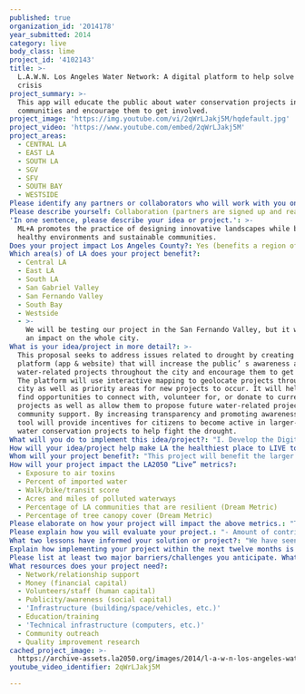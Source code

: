```yaml
---
published: true
organization_id: '2014178'
year_submitted: 2014
category: live
body_class: lime
project_id: '4102143'
title: >-
  L.A.W.N. Los Angeles Water Network: A digital platform to help solve our water
  crisis
project_summary: >-
  This app will educate the public about water conservation projects in their
  communities and encourage them to get involved.
project_image: 'https://img.youtube.com/vi/2qWrLJakj5M/hqdefault.jpg'
project_video: 'https://www.youtube.com/embed/2qWrLJakj5M'
project_areas:
  - CENTRAL LA
  - EAST LA
  - SOUTH LA
  - SGV
  - SFV
  - SOUTH BAY
  - WESTSIDE
Please identify any partners or collaborators who will work with you on this project.: "Mia Lehrer + Associates: Project management, project inventory and mapping, civic engagement, \r\nArid Lands Institute: Civic engagement and mapping consulting\r\nLA-MAS: User Interface Design\r\nDeveloper: TBD\r\n\r\nMLA is a landscape architecture & urban planning practice known for its design and development of ambitious public and private projects that include multiple scales of storm water capture strategies throughout the city, urban revitalization developments, large urban parks, and gardens working predominantly in the public realm devoted to projects that reinforce public parks, green belts, schools, waterways, and vibrant neighborhoods and streets. \r\nMLA has worked with many Southern CA municipalities in efforts directly relating to water related issues, including: LA River Revitalization Master Plan, Owens Lake Dust Mitigation Program Phase 7a, Piggyback Yard Conceptual Master Plan,  LA Riverfront Greenway, Silver Lake Reservoir Master Plan, Westside Rainwater Park.\r\n\r\nMLA also has a history of partnering with public agencies, non-profits, and educational institutions that are focused on water capture and infiltration, recycling and reuse, including:\r\nLADWP, MTA, The City of Los Angeles Bureau of Engineering, Landscape Architecture Foundation, Tree People Center for Community Forestry, Mountains Recreation and Conservation Authority, Los Angeles Neighborhood Initiative, Trust for Public Land, Heal the Bay, Green LA Water Committee, UCLA Landscape Architecture Extension, USC Landscape Architecture Program, Woodbury University, LA-MAS\r\n\r\nArid Lands Institute's mission is to train designers and citizens to innovate in response to hydrologic variability brought on by climate change. ALI's vision is a water-smart built environment in the US West serving as a model for drylands globally. ALI provides an open, lab-like platform for collaborators from multiple universities, serving as a resource for the academic, public, and private sectors.  Critical thinking; design excellence for the public good; and hospitality to diversity, including a rich web of collaborative partnerships that reach across cultures, generations, and sectors, are central to ALI’s programs and operations.\r\n\r\nLA-Más is a non-profit that performs design-based experiments with the city as our lab. Their mission is to look critically at systemic problems in the LA area and provide solutions based on research and community engagement."
Please describe yourself: Collaboration (partners are signed up and ready to hit the ground running!)
'In one sentence, please describe your idea or project.': >-
  ML+A promotes the practice of designing innovative landscapes while building
  healthy environments and sustainable communities.
Does your project impact Los Angeles County?: Yes (benefits a region of LA County)
Which area(s) of LA does your project benefit?:
  - Central LA
  - East LA
  - South LA
  - San Gabriel Valley
  - San Fernando Valley
  - South Bay
  - Westside
  - >-
    We will be testing our project in the San Fernando Valley, but it will have
    an impact on the whole city.
What is your idea/project in more detail?: >-
  This proposal seeks to address issues related to drought by creating a digital
  platform (app & website) that will increase the public’ s awareness about
  water-related projects throughout the city and encourage them to get involved.
  The platform will use interactive mapping to geolocate projects throughout the
  city as well as priority areas for new projects to occur. It will help users
  find opportunities to connect with, volunteer for, or donate to current
  projects as well as allow them to propose future water-related projects to get
  community support. By increasing transparency and promoting awareness, this
  tool will provide incentives for citizens to become active in larger-scale
  water conservation projects to help fight the drought.
What will you do to implement this idea/project?: "I. Develop the Digital Platform using open source GIS data as well as research and mapping already in progress.\r\n\r\nA. Interactive Mapping of LA’s Water Systems \r\nThis tool will visualize LA's water resources and consumption, allowing users to clearly understand where our water comes from (local, imported, recycled), how much water is being consumed and how this breaks down across LA by various factors (neighborhoods, demographics, etc.). Users can zoom around LA to see their community as it compares to other communities. \r\n\r\nB. Inventory and geolocate water projects that are already occurring in Los Angeles. Research and outreach to organizations and agencies in the San Fernando Valley (for the pilot study) to gather information about water related initiatives. These projects will be uploaded to the mapping platform for users and other organizations to learn more about them and find out how they can get involved or work together.\r\n \r\nC. Design mechanisms for organizations to upload content (images, data, opportunities to volunteer or donate) for existing projects or to add new projects & content to the map.\r\n\r\nII. Test and improve the app: Pilot test in the San Fernando Valley\r\nRecruit residents and organizations in the San Fernando Valley to participate in a pilot program.  Arid Lands Institute has already conducted significant research on the opportunities and constraints for projects in this area and is very active in this community. Using this network and research, we will test the viability of the program. Based on this feedback, we will work to improve it prior to launching city-wide.\r\n\r\nIII. Document our findings: Create a report that details our findings\r\n\r\nIV: Future Applications Post Grant: \r\nA. Expand the app to include more neighborhoods in the city. \r\nB. Involve more organizations and create more partnerships\r\nC. Promote the app and market the final version to the Los Angeles public"
How will your idea/project help make LA the healthiest place to LIVE today? In 2050?: "Drought has always been a significant problem for Los Angeles, but this problem will only be exacerbated over the next few decades without a major intervention. By 2050, LA’s population is projected to increase to 40 million, placing a much bigger demand on an already minimal supply. In addition, climate change is expected to reduce the snowpack in Sierra Nevada by 25%, which is a key contributor to LA’s water reservoirs. LA currently imports 85% of its water. As population increases, we need to improve our efforts increase our local supply of water so we can be closer to water independence. \r\nThis proposal seeks to address the issues related to drought by means of raising awareness and creating incentives for citizens to become active in the solution. By providing a transparent interchange of information, this tool will encourage citizens to become active participants in larger scale sustainability interventions for the city. This tool will also highlight priority areas and opportunities for future projects that can help us work towards water independence by 2050.\r\n"
Whom will your project benefit?: "This project will benefit the larger population of Los Angeles. By improving our efforts to increase our local water supply and reduce our water consumption at the neighborhood scale (as well as the city scale), we can work towards obtaining water security for the city as we grow in the coming decades.\r\n\r\nThis project will also benefit the many organizations, agencies and non-profits who are working hard to solve our water crisis by providing them with a larger platform to showcase their work. By increasing transparency and providing a centralized platform for water-related projects, this work can be bolstered through a stronger network providing opportunities for sharing resources, getting volunteers, and getting donations to continue their work.\r\n\r\nThese agencies and organizations include:\r\n- LA Department of Water and Power (LADWP)\r\n- LA Sanitation Bureau, Public Works\r\n- Metropolitan Water District of Southern California\r\n- Neighborhood Councils\r\n- LA City Green Streets Committee\r\n- Heal the Bay\r\n- Los Angeles Conservation Corp\r\n- Los Angeles Beautification Team\r\n- Green LA\r\n- Environment Now\r\n- Trust for Public LAND\r\n- Santa Monica Mountain Conservancy\r\n- Sierra Club\r\n- Los Angeles Water Keeper\r\n- Tree People\r\n- Water LA\r\n"
How will your project impact the LA2050 “Live” metrics?:
  - Exposure to air toxins
  - Percent of imported water
  - Walk/bike/transit score
  - Acres and miles of polluted waterways
  - Percentage of LA communities that are resilient (Dream Metric)
  - Percentage of tree canopy cover (Dream Metric)
Please elaborate on how your project will impact the above metrics.: "This app will help LA increase our local water supply and conserve water by assisting landscape improvement projects and other conservation efforts. This will help increase the amount of open space, improving water AND air quality, providing increased wildlife habitat throughout the city. Through a more networked community, this app will promote awareness, education, volunteerism and support. Ultimately, this will help create a more resilient  and healthy Los Angeles.\r\n"
Please explain how you will evaluate your project.: "- Amount of contributions volunteers and dontations\r\n- Evaluating the number of visits to digital presence as a metric for increased public awareness and contributions to Los Angeles in 2014.\r\n- The amount of projects that are affected \r\n- The amount of organizations that adopt this as a networking tool.\r\n- Survey of participants\r\n"
What two lessons have informed your solution or project?: "We have seen lots of organizations work to help solve this problem, but they often act in silos. We have learned that the best way to tackle large-scale problems is by working as strong communities. We hope that this project will help strengthen the large network of people and organizations working to solve this water crisis. \r\n\r\nAnother lesson that has informed our project is about transparency. Data and resources related to water have been hard to access, which makes it challenging to work to solve our water crisis. Through improving transparency, we hope to bring more resources to those who are trying to help protect our water resources."
Explain how implementing your project within the next twelve months is an achievable goal.: "The test pilot is achievable as Arid Lands Institute (ALI) already is very active in the San Fernando Valley. ALI has already done a lot of research on water related efforts in the community and has a large network of community partners in the area. We will be building on the knowledge and connections of water related organization in both private and public sectors. Both MLA and ALI have a background in mapping and creating powerful graphics to show environmental issues in a clear, informative and evocative manner. Within the next 12 months, we feel confident we can build a prototype for the platform, find participants in the San Fernando Valley, test and evaluate the program, and finally work to make improvements on the app. We hope to find future funding to expand this program to the larger metropolitan area in the future.\r\n"
Please list at least two major barriers/challenges you anticipate. What is your strategy for ensuring a successful implementation?: "Major challenges include:\r\n- finding participants \r\n- gathering data from all the various sources\r\n\r\nOur strategy is to use our network and partners to reach out to the communities we have worked in to enable us to successfully reach out to find participants for this pilot test. We also will use our network to gather all the various data needed. "
What resources does your project need?:
  - Network/relationship support
  - Money (financial capital)
  - Volunteers/staff (human capital)
  - Publicity/awareness (social capital)
  - 'Infrastructure (building/space/vehicles, etc.)'
  - Education/training
  - 'Technical infrastructure (computers, etc.)'
  - Community outreach
  - Quality improvement research
cached_project_image: >-
  https://archive-assets.la2050.org/images/2014/l-a-w-n-los-angeles-water-network-a-digital-platform-to-help-solve-our-water-crisis/img.youtube.com/vi/2qWrLJakj5M/hqdefault.jpg
youtube_video_identifier: 2qWrLJakj5M

---
```

